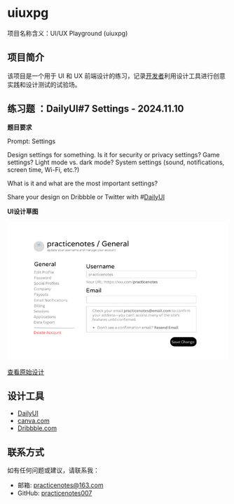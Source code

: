 # uiuxpg

项目名称含义：UI/UX Playground (uiuxpg)

## 项目简介
该项目是一个用于 UI 和 UX 前端设计的练习，记录[开发者](https://github.com/practicenotes007)利用设计工具进行创意实践和设计测试的试验场。

## 练习题 ：DailyUI#7 Settings - 2024.11.10

**题目要求**

Prompt: Settings

Design settings for something. Is it for security or privacy settings? Game settings? Light mode vs. dark mode? System settings (sound, notifications, screen time, Wi-Fi, etc.?) 
 
What is it and what are the most important settings? 

Share your design on Dribbble or Twitter with #[DailyUI](https://www.dailyui.co/)

**UI设计草图**

![DailyUI#7 Settings](./DailyUI/DailyUI7_Settings.png)

[查看原始设计](https://www.canva.com/design/DAGWCHkLXOI/VVicRJkJvyFUd0uxC90DyQ/edit?utm_content=DAGWCHkLXOI&utm_campaign=designshare&utm_medium=link2&utm_source=sharebutton)

## 设计工具
- [DailyUI](https://www.dailyui.co/)
- [canva.com](https://www.canva.com)
- [Dribbble.com](https://www.dribbble.com)

## 联系方式

如有任何问题或建议，请联系我：

- 邮箱: practicenotes@163.com
- GitHub: [practicenotes007](https://github.com/practicenotes007)